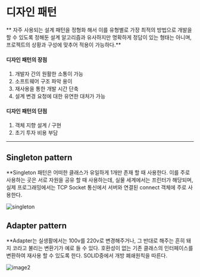 # 디자인 패턴
** 자주 사용되는 설계 패턴을 정형화 해서 이를 유형별로 가장 최적의 방법으로 개발을 할 수 있도록 정해둔 
설계 알고리즘과 유사하지만 명확하게 정답이 있는 형태는 아니며, 프로젝트의 상황과 구성에 맞추어 적용이 가능하다.**
#### 디자인 패턴의 장점
1. 개발자 간의 원활한 소통이 가능
2. 소프트웨어 구조 파악 용이
3. 재사용을 통한 개발 시간 단축
4. 설계 변경 요청에 대한 유연한 대처가 가능

#### 디자인 패턴의 단점
1. 객체 지향 설계 / 구현
2. 초기 투자 비용 부담
------------------------------------------------------------------------------------------------------------
## Singleton pattern
**Singleton 패턴은 어떠한 클래스가 유일하게 1개만 존재 할 때 사용한다.
이를 주로 사용하는 곳은 서로 자원을 공유 할 때 사용하는데, 실물 세계에서는 프린터가 해당되며,
실제 프로그래밍에서는 TCP Socket 통신에서 서버와 연결된 connect 객체에 주로 사용한다.

![singleton](https://user-images.githubusercontent.com/72143238/167341133-32affa5d-db4b-480a-88ca-d818d044a0b4.JPG)

## Adapter pattern
**Adapter는 실생활에서는 100v를 220v로 변경해주거나, 그 반대로 해주는 흔히 돼지 코라고 불리는 변환기가 예로 들 수 있다.
호환성이 없는 기존 클래스의 인터페이스를 변환하여 재사용 할 수 있도록 한다.
SOLID중에서 개방 폐쇄원칙을 따른다.

![image2](https://user-images.githubusercontent.com/72143238/167341465-1eabb8b5-5ea7-42f0-bb0f-77386acab702.JPG)
